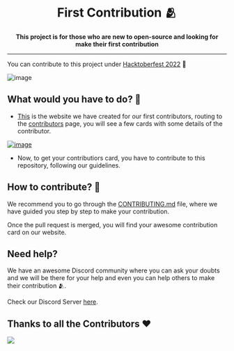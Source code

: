 <h1 align='center'>First Contribution 🫂</h1>
<p align='center'> <b>This project is for those who are new to open-source and looking for make their first contribution </b> <p>

---

You can contribute to this project under [Hacktoberfest 2022](https://hacktoberfest.com/) 💫

![image](https://user-images.githubusercontent.com/70385488/192114009-0830321a-d227-4a4d-8411-6c03b54d7ce6.png)

## What would you have to do? 🤔

+ [This]() is the website we have created for our first contributors, routing to the [contributors](https://clueless.vercel.app/allcontributors) page, you will see a few cards with some details of the contributor.


[![image](https://www.linkpicture.com/q/contributionCard.png)](https://www.linkpicture.com/view.php?img=LPic6337cb9eb9c08930623349)


+ Now, to get your contributiors card, you have to contribute to this repository, following our guidelines.

## How to contribute? 🧐

We recommend you to go through the [CONTRIBUTING.md](https://github.com/Clueless-Community/first-contribution/blob/main/CONTRIBUTING.md) file, where we have guided you step by step to make your contribution.

Once the pull request is merged, you will find your awesome contribution card on our website.

## Need help? 
We have an awesome Discord community where you can ask your doubts and we will be there for your help and even you can help others to make their contribution 🫂.

Check our Discord Server [here](https://discord.gg/r5uKBGxT9T).

## Thanks to all the Contributors ❤️

<a href="https://github.com/Clueless-Community/first-contribution/graphs/contributors">
  <img src="https://contrib.rocks/image?repo=Clueless-Community/first-contribution" />
</a>

<!-- Made with [contrib.rocks](https://contrib.rocks). -->